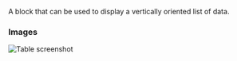 A block that can be used to display a vertically oriented list of data.

### Images

![Table screenshot](https://gitlab.com/appsemble/appsemble/-/raw/0.33.8/config/assets/list.png)
